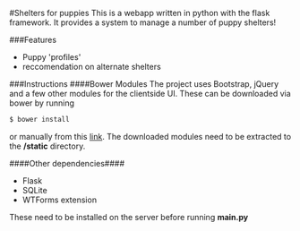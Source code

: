 #Shelters for puppies
This is a webapp written in python with the flask framework. It provides a system to manage a number of puppy shelters!

###Features
 - Puppy 'profiles'
 - reccomendation on alternate shelters


###Instructions
####Bower Modules
The project uses Bootstrap, jQuery and a few other modules for the clientside UI. These can be downloaded via bower by running 

~~~python
$ bower install
~~~
 or manually from this [link](http://google.com).
The downloaded modules need to be extracted to the **/static** directory.

####Other dependencies####
 - Flask
 - SQLite
 - WTForms extension

These need to be installed on the server before running **main.py**